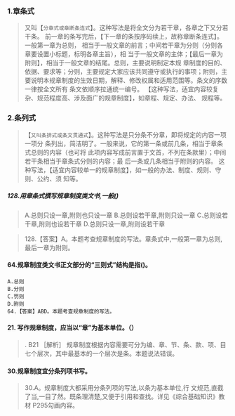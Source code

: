 ### 1.章条式
>   又叫【`分章式或章断条连式`】。这种写法是将全文分为若干章，各章之下又分若干条。
    前一章的条写完后，【下一章的条按序码续上，故称章断条连式】。一般第一章为总则，
    相当于一般文章的前言；中间若干章为分则（分则各章要设置小标题，标明各章主旨），相
    当于一般文章的主体；【最后一章为附则】，相当于一般文章的结尾。总则，主要说明制定本规
    章制度的目的、依据、要求等；分则，主要规定大家应该共同遵守或执行的事项；附则，主
    要说明本规章制度的生效日期，解释、修改权属和适用范围等。条文的序数一律按全文所有
    条文依顺序拉通统一编号。
    【这种写法，适宜内容较复杂、规范程度高、涉及面广的规章制度】，如章程、规定、办法、
    规程等。
        
### 2.条列式
>   【`又叫条排式或条文贯通式`】。这种写法是只分条不分章，即将规定的内容一项一项分
    条列出，简洁明了。一般来说，它的第一条或前几条，相当于章条式总则的内容（也可将
    此项内容写成前言置于文首，不列在条款里）；中间若干条相当于章条式分则的内容；最
    后一条或几条相当于附则的内容。
    这种写法，【适宜内容较单一的规章制度】，如一般的办法、制度、规则、守则、公约、须
    知等。

##### 128.用章条式撰写规章制度类文书,一般()
>   A.总则只设一章,附则也只设一章
>   B.总则设若干章,附则只设一章
>   C.总则设若干章,附则也设若干章
>   D.总则只设一章,附则设若干章

>   128.【答案】A。本题考查规章制度的写法。章条式中,一般第一章为总则,最后一章为附则。

#### 64.规章制度类文书正文部分的“三则式”结构是指()。
    A.总则
    B.分则
    C.罚则
    D.附则
    64.【答案】ABD。本题考查规章制度的写法。

#### 21. 写作规章制度，应当以“章”为基本单位。（）
>   . B21 ［解析］ 规章制度根据内容需要可分为编、章、节、条、款、项、目
    七个层次，其中最基本的一个层次是条。本题说法错误。


#### 30.规章制度宜分条列项书写。
>   30.A。规章制度大都采用分条列项的写法,以条为基本单位,行
    文规范,直截了当,一目了然。既条理清楚,又便于引用和查找。详见《综合基础知识》教材
    P295勾画内容。















    